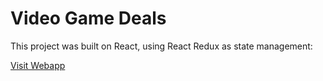 # Video Game Deals

This project was built on React, using React Redux as state management:

[Visit Webapp](https://richard-react-redux-game-deals.netlify.app/)
